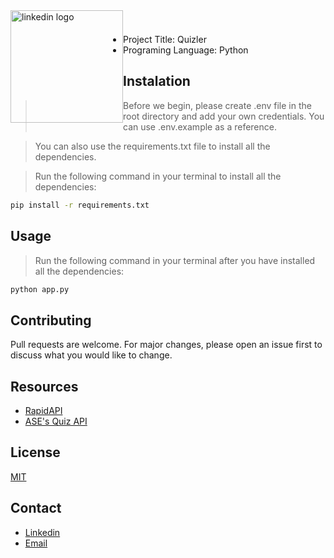 <a href="https://www.linkedin.com/in/almir-redzematovic-05b734201/" style="outline: none;"><img src="https://res.cloudinary.com/iamalmiir/image/upload/v1655748669/Linkedin-logo-png_ufs32u.png" alt="linkedin logo" style="float: left; margin-top: 10px;width: 180px;"/></a>
<br/>
<br/>

- Project Title: Quizler
- Programing Language: Python

## Instalation

> Before we begin, please create .env file in the root directory and add your own credentials. You can use .env.example as a reference.

> You can also use the requirements.txt file to install all the dependencies.

> Run the following command in your terminal to install all the dependencies:

```bash
pip install -r requirements.txt
```

## Usage

> Run the following command in your terminal after you have installed all the dependencies:

```bash
python app.py
```

## Contributing

Pull requests are welcome. For major changes, please open an issue first to discuss what you would like to change.

## Resources

- [RapidAPI](https://rapidapi.com/hub)
- [ASE's Quiz API](https://rapidapi.com/AhmedSemih/api/ases-quiz-api1/)

## License

[MIT](https://choosealicense.com/licenses/mit/)

## Contact

- [Linkedin](https://www.linkedin.com/in/almir-redzematovic-05b734201/)
- [Email](mailto:sayhi@iamalmir.tech)
